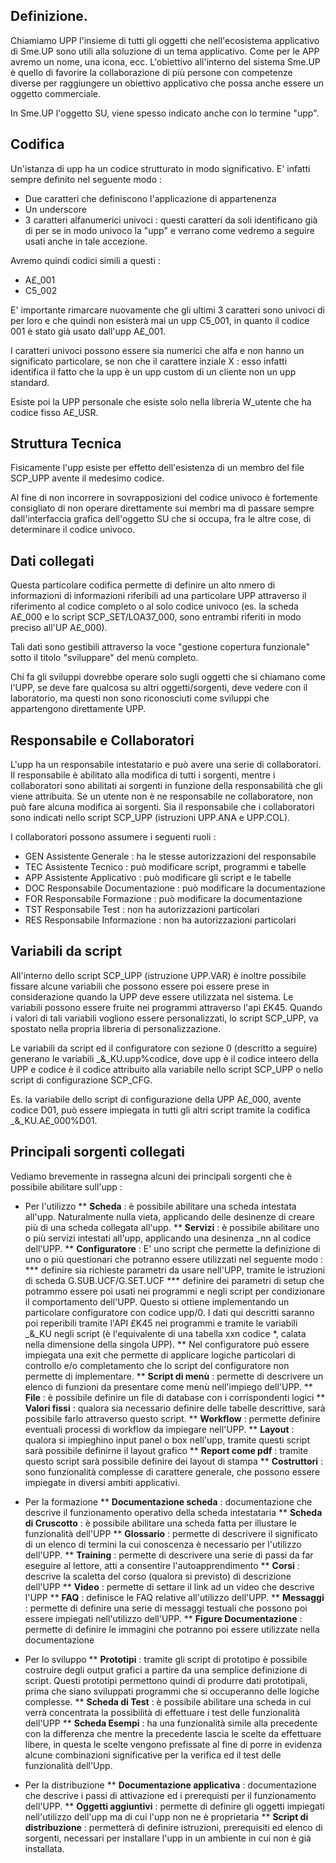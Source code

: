 ## Definizione.

Chiamiamo UPP l'insieme di tutti gli oggetti che nell'ecosistema applicativo di Sme.UP sono utili alla soluzione di un tema applicativo. Come per le APP avremo un nome, una icona, ecc.
L'obiettivo all'interno del sistema Sme.UP è quello di favorire la collaborazione di più persone con competenze diverse per raggiungere un obiettivo applicativo che possa anche essere un oggetto commerciale.

In Sme.UP l'oggetto SU, viene spesso indicato anche con lo termine "upp".

## Codifica

Un'istanza di upp ha un codice strutturato in modo significativo. E' infatti sempre definito nel seguente modo : 
* Due caratteri che definiscono l'applicazione di appartenenza
* Un underscore
* 3 caratteri alfanumerici univoci :  questi caratteri da soli identificano già di per se in modo univoco la "upp" e verrano come vedremo a seguire usati anche in tale accezione.

Avremo quindi codici simili a questi : 
* A£_001
* C5_002

E' importante rimarcare nuovamente che gli ultimi 3 caratteri sono univoci di per loro e che quindi non esisterà mai un upp C5_001, in quanto il codice 001 è stato già usato dall'upp A£_001.

I caratteri univoci possono essere sia numerici che alfa e non hanno un significato particolare, se non che il carattere inziale X :  esso infatti identifica il fatto che la upp è un upp custom di un cliente non un upp standard.

Esiste poi la UPP personale che esiste solo nella libreria W_utente che ha codice fisso A£_USR.

## Struttura Tecnica

Fisicamente l'upp esiste per effetto dell'esistenza di un membro del file SCP_UPP avente il medesimo codice.

Al fine di non incorrere in sovrapposizioni del codice univoco è fortemente consigliato di non operare direttamente sui membri ma di passare sempre dall'interfaccia grafica dell'oggetto SU che si occupa, fra le altre cose, di determinare il codice univoco.

## Dati collegati

Questa particolare codifica permette di definire un alto nmero di informazioni di informazioni riferibili ad una particolare UPP attraverso il riferimento al codice completo o al solo codice univoco (es. la scheda A£_000 e lo script SCP_SET/LOA37_000, sono entrambi riferiti in modo preciso all'UP A£_000).

Tali dati sono gestibili attraverso la voce "gestione copertura funzionale" sotto il titolo "sviluppare" del menù completo.

Chi fa gli sviluppi dovrebbe operare solo sugli oggetti che si chiamano come l'UPP, se deve fare qualcosa su altri oggetti/sorgenti, deve vedere con il laboratorio, ma questi non sono riconosciuti come sviluppi che appartengono direttamente UPP.

## Responsabile e Collaboratori

L'upp ha un responsabile intestatario e può avere una serie di collaboratori. Il responsabile è abilitato alla modifica di tutti i sorgenti, mentre i collaboratori sono abilitati ai sorgenti in funzione della responsabilità che gli viene attribuita. Se un utente non è ne responsabile ne collaboratore, non può fare alcuna modifica ai sorgenti.
Sia il responsabile che i collaboratori sono indicati nello script SCP_UPP (istruzioni UPP.ANA e UPP.COL).

I collaboratori possono assumere i seguenti ruoli : 
* GEN Assistente Generale :  ha le stesse autorizzazioni del responsabile
* TEC Assistente Tecnico :  può modificare script, programmi e tabelle
* APP Assistente Applicativo :  può modificare gli script e le tabelle
* DOC Responsabile Documentazione :  può modificare la documentazione
* FOR Responsabile Formazione :  può modificare la documentazione
* TST Responsabile Test :  non ha autorizzazioni particolari
* RES Responsabile Informazione :  non ha autorizzazioni particolari

## Variabili da script

All'interno dello script SCP_UPP (istruzione UPP.VAR) è inoltre possibile fissare alcune variabili che possono essere poi essere prese in considerazione quando la UPP deve essere utilizzata nel sistema. Le variabili possono essere fruite nei programmi attraverso l'api £K45. Quando i valori di tali variabili vogliono essere personalizzati, lo script SCP_UPP, va spostato nella propria libreria di personalizzazione.

Le variabili da script ed il configuratore con sezione 0 (descritto a seguire) generano le variabili _&_KU.upp%codice, dove upp è il codice inteero della UPP e codice è il codice attribuito alla variabile nello script SCP_UPP o nello script di configurazione SCP_CFG.

Es. la variabile dello script di configurazione della UPP A£_000, avente codice D01, può essere impiegata in tutti gli altri script tramite la codifica _&_KU.A£_000%D01.

## Principali sorgenti collegati

Vediamo brevemente in rassegna alcuni dei principali sorgenti che è possibile abilitare sull'upp : 

* Per l'utilizzo
** **Scheda** :  è possibile abilitare una scheda intestata all'upp. Naturalmente nulla vieta, applicando delle desinenze di creare più di una scheda collegata all'upp.
** **Servizi** :  è possibile abilitare uno o più servizi intestati all'upp, applicando una desinenza _nn al codice dell'UPP.
** **Configuratore** : E' uno script che permette la definizione di uno o più questionari che potranno essere utilizzati nel seguente modo : 
*** definire sia richieste parametri da usare nell'UPP, tramite le istruzioni di scheda G.SUB.UCF/G.SET.UCF
*** definire dei parametri di setup che potrammo essere poi usati nei programmi e negli script per condizionare il comportamento dell'UPP. Questo si ottiene implementando un particolare configuratore con codice upp/0. I dati qui descritti saranno poi reperibili tramite l'API £K45 nei programmi e tramite le variabili _&_KU negli script (è l'equivalente di una tabella xxn codice *, calata nella dimensione della singola UPP).
** Nel configuratore può essere impiegata una exit che permette di applicare logiche particolari di controllo e/o completamento che lo script del configuratore non permette di implementare.
** **Script di menù** :  permette di descrivere un elenco di funzioni da presentare come menù nell'impiego dell'UPP.
** **File** :  è possibile definire un file di database con i corrispondenti logici
** **Valori fissi** :  qualora sia necessario definire delle tabelle descrittive, sarà possibile farlo attraverso questo script.
** **Workflow** :  permette definire eventuali processi di workflow da impiegare nell'UPP.
** **Layout** :  qualora si impieghino input panel o box nell'upp, tramite questi script sarà possibile definirne il layout grafico
** **Report come pdf** :  tramite questo script sarà possibile definire dei layout di stampa
** **Costruttori** :  sono funzionalità complesse di carattere generale, che possono essere impiegate in diversi ambiti applicativi.

* Per la formazione
** **Documentazione scheda** :  documentazione che descrive il funzionamento operativo della scheda intestataria
** **Scheda di Cruscotto** :  è possibile abilitare una scheda fatta per illustare le funzionalità dell'UPP
** **Glossario** :  permette di descrivere il significato di un elenco di termini la cui conoscenza è necessario per l'utilizzo dell'UPP.
** **Training** :  permette di descrivere una serie di passi da far eseguire al lettore, atti a consentire l'autoapprendimento
** **Corsi** :  descrive la scaletta del corso (qualora si previsto) di descrizione dell'UPP
** **Video** :  permette di settare il link ad un video che descrive l'UPP
** **FAQ** :  definisce le FAQ relative all'utilizzo dell'UPP.
** **Messaggi** :  permette di definire una serie di messaggi testuali che possono poi essere impiegati nell'utilizzo dell'UPP.
** **Figure Documentazione** :  permette di definire le immagini che potranno poi essere utilizzate nella documentazione

* Per lo sviluppo
** **Prototipi** :  tramite gli script di prototipo è possibile costruire degli output grafici a partire da una semplice definizione di script. Questi prototipi permettono quindi di produrre dati prototipali, prima che siano sviluppati programmi che si occuperanno delle logiche complesse.
** **Scheda di Test** :  è possibile abilitare una scheda in cui verrà concentrata la possibilità di effettuare i test delle funzionalità dell'UPP
** **Scheda Esempi** :  ha una funzionalità simile alla precedente con la differenza che mentre la precedente lascia le scelte da effettuare libere, in questa le scelte vengono prefissate al fine di porre in evidenza alcune combinazioni significative per la verifica ed il test delle funzionalità dell'Upp.

* Per la distribuzione
** **Documentazione applicativa** :   documentazione che descrive i passi di attivazione ed i prerequisti per il funzionamento dell'UPP.
** **Oggetti aggiuntivi** :  permette di definire gli oggetti impiegati nell'utilizzo dell'upp ma di cui l'upp non ne è proprietaria
** **Script di distribuzione** :  permetterà di definire istruzioni, prerequisiti ed elenco di sorgenti, necessari per installare l'upp in un ambiente in cui non è già installata.










